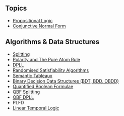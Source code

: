 ## Topics
- [Propositional Logic](Year%202/Semester%201/Logic%20and%20Modelling%20(21111)/Propositional%20Logic.md)
- [Conjunctive Normal Form](Conjunctive%20Normal%20Form.md)

## Algorithms & Data Structures
- [Splitting](Splitting.md)
- [Polarity and The Pure Atom Rule](Polarity%20and%20The%20Pure%20Atom%20Rule.md)
- [DPLL](DPLL.md)
- [Randomised Satisfiability Algorithms](Randomised%20Satisfiability%20Algorithms.md)
- [Semantic Tableaux](Semantic%20Tableaux.md)
- [Binary Decision Data Structures (BDT, BDD, OBDD)](Binary%20Decision%20Data%20Structures.md)
- [Quantified Boolean Formulae](Quantified%20Boolean%20Formulae.md)
- [QBF Splitting](Splitting.md#QBF%20Splitting)
- [QBF DPLL](DPLL.md#QBF%20DPLL)
- PLFD
- [Linear Temporal Logic](Linear%20Temporal%20Logic.md)